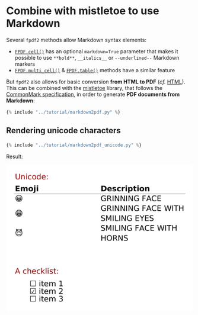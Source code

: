 # Combine with mistletoe to use Markdown

Several `fpdf2` methods allow Markdown syntax elements:

* [`FPDF.cell()`](https://py-pdf.github.io/fpdf2/fpdf/fpdf.html#fpdf.fpdf.FPDF.cell) has an optional `markdown=True` parameter that makes it possible to use `**bold**`, `__italics__` or `--underlined--` Markdown markers
* [`FPDF.multi_cell()`](https://py-pdf.github.io/fpdf2/fpdf/fpdf.html#fpdf.fpdf.FPDF.multi_cell) & [`FPDF.table()`](Tables.md) methods have a similar feature

But `fpdf2` also allows for basic conversion **from HTML to PDF** (_cf._ [HTML](HTML.md)).
This can be combined with the [mistletoe](https://pypi.org/project/kaleido/) library,
that follows the [CommonMark specification](https://spec.commonmark.org),
in order to generate **PDF documents from Markdown**:

```python
{% include "../tutorial/markdown2pdf.py" %}
```

<!-- Code blocks can also be rendered, but currently break mkdocs-include-markdown-plugin:

```python
msg = "This is some Python code in a fenced code block"
print(msg)
```

    msg = "This is some code in an indented code block"
    print(msg)
-->

## Rendering unicode characters

```python
{% include "../tutorial/markdown2pdf_unicode.py" %}
```

Result:

![](markdown2pdf_unicode.png)
